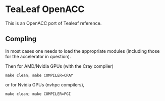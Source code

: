 # TeaLeaf OpenACC

This is an OpenACC port of Tealeaf reference.

## Compling

In most cases one needs to load the appropriate modules (including those for the accelerator in question).

Then for AMD/Nvidia GPUs (with the Cray compiler)

```
make clean; make COMPILER=CRAY
```

or for Nvidia GPUs (nvhpc compilers),

```
make clean; make COMPILER=PGI
```
